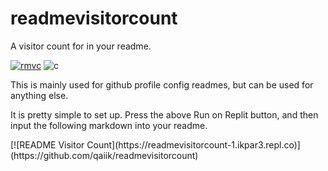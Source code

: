 # readmevisitorcount
A visitor count for in your readme.

[![rmvc](https://replit.com/badge/github/qaiik/readmevisitorcount)](https://replit.com/github/qaiik/readmevisitorcount)
![c](https://readmevisitorcount-1.ikpar3.repl.co)

This is mainly used for github profile config readmes, but can be used for anything else.

It is pretty simple to set up.
Press the above Run on Replit button, and then input the following markdown into your readme.
<p>
  [![README Visitor Count](https://readmevisitorcount-1.ikpar3.repl.co)](https://github.com/qaiik/readmevisitorcount)
</p>

